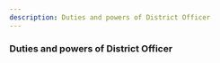 ```yaml
---
description: Duties and powers of District Officer
---
```


### Duties and powers of District Officer